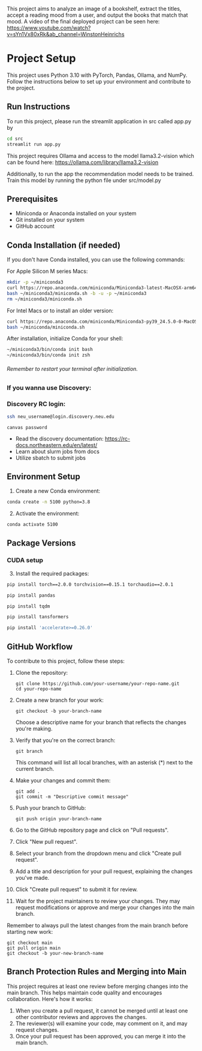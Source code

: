 This project aims to analyze an image of a bookshelf, extract the titles, accept a reading mood from a user, and output the books that match that mood.
A video of the final deployed project can be seen here: https://www.youtube.com/watch?v=sYn1Vx80xRk&ab_channel=WinstonHeinrichs

# Project Setup

This project uses Python 3.10 with PyTorch, Pandas, Ollama, and NumPy. Follow the instructions below to set up your environment and contribute to the project.

## Run Instructions

To run this project, please run the streamlit application in src called app.py by
```bash
cd src
streamlit run app.py
```

This project requires Ollama and access to the model llama3.2-vision which can be found here: https://ollama.com/library/llama3.2-vision

Additionally, to run the app the recommendation model needs to be trained. Train this model by running the python file under src/model.py

## Prerequisites

- Miniconda or Anaconda installed on your system
- Git installed on your system
- GitHub account

## Conda Installation (if needed)

If you don't have Conda installed, you can use the following commands:

For Apple Silicon M series Macs:

```bash
mkdir -p ~/miniconda3
curl https://repo.anaconda.com/miniconda/Miniconda3-latest-MacOSX-arm64.sh -o ~/miniconda3/miniconda.sh
bash ~/miniconda3/miniconda.sh -b -u -p ~/miniconda3
rm ~/miniconda3/miniconda.sh
```

For Intel Macs or to install an older version:
```bash
curl https://repo.anaconda.com/miniconda/Miniconda3-py39_24.5.0-0-MacOSX-x86_64.sh -o ~/miniconda/miniconda.sh
bash ~/miniconda/miniconda.sh
```

After installation, initialize Conda for your shell:
```bash
~/miniconda3/bin/conda init bash
~/miniconda3/bin/conda init zsh
```

###### Remember to restart your terminal after initialization.

### If you wanna use Discovery:
### Discovery RC login:

```bash
ssh neu_username@login.discovery.neu.edu
```
```canvas password```

- Read the discovery documentation: https://rc-docs.northeastern.edu/en/latest/
- Learn about slurm jobs from docs
- Utilize sbatch to submit jobs


## Environment Setup

1. Create a new Conda environment:

```bash
conda create -n 5100 python=3.8
```

2. Activate the environment:

```bash
conda activate 5100
```

## Package Versions

### CUDA setup

3. Install the required packages:

```bash
pip install torch==2.0.0 torchvision==0.15.1 torchaudio==2.0.1
```

```bash
pip install pandas  
```

```bash
pip install tqdm 
```

```bash
pip install tansformers 
```

```bash
pip install 'accelerate>=0.26.0'
```

## GitHub Workflow

To contribute to this project, follow these steps:

1. Clone the repository:
   ```
   git clone https://github.com/your-username/your-repo-name.git
   cd your-repo-name
   ```

2. Create a new branch for your work:
   ```
   git checkout -b your-branch-name
   ```
   Choose a descriptive name for your branch that reflects the changes you're making.

3. Verify that you're on the correct branch:
   ```
   git branch
   ```
   This command will list all local branches, with an asterisk (*) next to the current branch.

4. Make your changes and commit them:
   ```
   git add .
   git commit -m "Descriptive commit message"
   ```

5. Push your branch to GitHub:
   ```
   git push origin your-branch-name
   ```

6. Go to the GitHub repository page and click on "Pull requests".

7. Click "New pull request".

8. Select your branch from the dropdown menu and click "Create pull request".

9. Add a title and description for your pull request, explaining the changes you've made.

10. Click "Create pull request" to submit it for review.

11. Wait for the project maintainers to review your changes. They may request modifications or approve and merge your changes into the main branch.

Remember to always pull the latest changes from the main branch before starting new work:

```
git checkout main
git pull origin main
git checkout -b your-new-branch-name
```
## Branch Protection Rules and Merging into Main

This project requires at least one review before merging changes into the main branch. This helps maintain code quality and encourages collaboration. Here's how it works:

1. When you create a pull request, it cannot be merged until at least one other contributor reviews and approves the changes.
2. The reviewer(s) will examine your code, may comment on it, and may request changes.
3. Once your pull request has been approved, you can merge it into the main branch.
